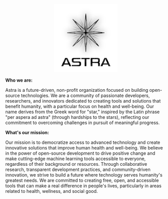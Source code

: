 <p align="center">
  <img src="../assets/README LOGO.svg" width="200">
</p>

<b>Who we are:</b>

Astra is a future-driven, non-profit organization focused on building open-source technologies. We are a community of passionate developers, researchers, and innovators dedicated to creating tools and solutions that benefit humanity, with a particular focus on health and well-being. Our name derives from the Greek word for "star," inspired by the Latin phrase "per aspera ad astra" (through hardships to the stars), reflecting our commitment to overcoming challenges in pursuit of meaningful progress.

<b>What's our mission:</b>

Our mission is to democratize access to advanced technology and create innovative solutions that improve human health and well-being. We believe in the power of open-source development to drive positive change and make cutting-edge machine learning tools accessible to everyone, regardless of their background or resources. Through collaborative research, transparent development practices, and community-driven innovation, we strive to build a future where technology serves humanity's greatest needs. We are committed to creating free, open, and accessible tools that can make a real difference in people's lives, particularly in areas related to health, wellness, and social good.